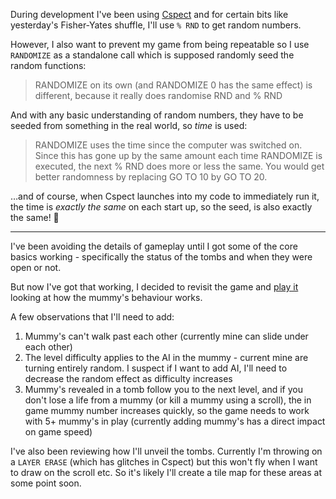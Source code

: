 During development I've been using [Cspect](http://cspect.org/) and for certain bits like yesterday's Fisher-Yates shuffle, I'll use `% RND` to get random numbers.

However, I also want to prevent my game from being repeatable so I use `RANDOMIZE` as a standalone call which is supposed randomly seed the random functions:

> RANDOMIZE on its own (and RANDOMIZE 0 has the same effect) is different, because it really does randomise RND and % RND

And with any basic understanding of random numbers, they have to be seeded from something in the real world, so _time_ is used:

> RANDOMIZE uses the time since the computer was switched on. Since this has gone up by the same amount each time RANDOMIZE is executed, the next % RND does more or less the same. You would get better randomness by replacing GO TO 10 by GO TO 20.

…and of course, when Cspect launches into my code to immediately run it, the time is *exactly the same* on each start up, so the seed, is also exactly the same! 🤦

---

I've been avoiding the details of gameplay until I got some of the core basics working - specifically the status of the tombs and when they were open or not.

But now I've got that working, I decided to revisit the game and [play it](https://archive.org/details/Oh_Mummy_1984_Amsoft) looking at how the mummy's behaviour works. 

A few observations that I'll need to add:

1. Mummy's can't walk past each other (currently mine can slide under each other)
2. The level difficulty applies to the AI in the mummy - current mine are turning entirely random. I suspect if I want to add AI, I'll need to decrease the random effect as difficulty increases
3. Mummy's revealed in a tomb follow you to the next level, and if you don't lose a life from a mummy (or kill a mummy using a scroll), the in game mummy number increases quickly, so the game needs to work with 5+ mummy's in play (currently adding mummy's has a direct impact on game speed)

I've also been reviewing how I'll unveil the tombs. Currently I'm throwing on a `LAYER ERASE` (which has glitches in Cspect) but this won't fly when I want to draw on the scroll etc. So it's likely I'll create a tile map for these areas at some point soon.